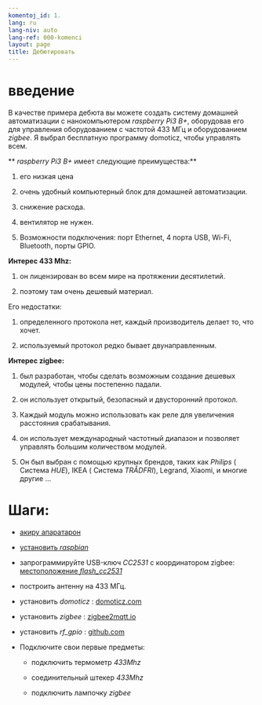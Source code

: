 ```yaml
---
komentoj_id: 1.
lang: ru
lang-niv: auto
lang-ref: 000-komenci
layout: page
title: Дебютировать
---
```


# введение
В качестве примера дебюта вы можете создать систему домашней автоматизации с нанокомпьютером _raspberry Pi3 B+_, оборудовав его для управления оборудованием с частотой 433 МГц и оборудованием _zigbee_. Я выбрал бесплатную программу domoticz, чтобы управлять всем.

** _raspberry Pi3 B+_ имеет следующие преимущества:**

 1. его низкая цена


 2. очень удобный компьютерный блок для домашней автоматизации.


 3. снижение расхода.


 4. вентилятор не нужен.


 5. Возможности подключения: порт Ethernet, 4 порта USB, Wi-Fi, Bluetooth, порты GPIO.




**Интерес 433 Mhz:**

 1. он лицензирован во всем мире на протяжении десятилетий.


 2. поэтому там очень дешевый материал.



 
Его недостатки:

 1. определенного протокола нет, каждый производитель делает то, что хочет.


 2. используемый протокол редко бывает двунаправленным.




**Интерес zigbee:**

 1. был разработан, чтобы сделать возможным создание дешевых модулей, чтобы цены постепенно падали.


 1. он использует открытый, безопасный и двусторонний протокол.


 1. Каждый модуль можно использовать как реле для увеличения расстояния срабатывания.


 1. он использует международный частотный диапазон и позволяет управлять большим количеством модулей.


 1. Он был выбран с помощью крупных брендов, таких как  _Philips_  ( Система  _HUE_), IKEA  ( Система  _TRÅDFRI_), Legrand, Xiaomi, и многие другие ... 




# Шаги:

* [акиру апаратарон](_posts/2020-08-31-aparataro.md)


* [установить _raspbian_](_posts/2020-12-22-instali_raspbian.md)


* запрограммируйте USB-ключ _CC2531_  с координатором zigbee: [ местоположение _flash_cc2531_](https://jmichault.github.io/flash_cc2531-dok/)


* построить антенну на 433 МГц.


* установить _domoticz_ : [domoticz.com](https://www.domoticz.com/wiki/Raspberry_Pi)
  


* установить _zigbee_ : [zigbee2mqtt.io](https://www.zigbee2mqtt.io/getting_started/running_zigbee2mqtt.html)


* установить _rf_gpio_ : [github.com](https://github.com/jmichault/rf_gpio/blob/master/LeguMin.md)
  


* Подключите свои первые предметы:  


  * подключить термометр _433Mhz_


  * соединительный штекер _433Mhz_


  * подключить лампочку _zigbee_



